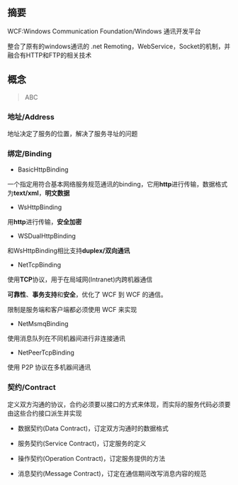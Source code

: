 ## 摘要

WCF:Windows Communication Foundation/Windows 通讯开发平台

整合了原有的windows通讯的 .net Remoting，WebService，Socket的机制，并融合有HTTP和FTP的相关技术


## 概念

> ABC

### 地址/Address

地址决定了服务的位置，解决了服务寻址的问题

### 绑定/Binding

* BasicHttpBinding

一个指定用符合基本网络服务规范通讯的binding，它用**http**进行传输，数据格式为**text/xml**，**明文数据**

* WsHttpBinding

用**http**进行传输，**安全加密** 

* WSDualHttpBinding

和WsHttpBinding相比支持**duplex/双向通讯**


* NetTcpBinding

使用**TCP**协议，用于在局域网(Intranet)内跨机器通信

**可靠性**、**事务支持**和**安全**，优化了 WCF 到 WCF 的通信。

限制是服务端和客户端都必须使用 WCF 来实现

* NetMsmqBinding

使用消息队列在不同机器间进行非连接通讯

* NetPeerTcpBinding

使用 P2P 协议在多机器间通讯


### 契约/Contract

定义双方沟通的协议，合约必须要以接口的方式来体现，而实际的服务代码必须要由这些合约接口派生并实现

* 数据契约(Data Contract)，订定双方沟通时的数据格式

* 服务契约(Service Contract)，订定服务的定义

* 操作契约(Operation Contract)，订定服务提供的方法

* 消息契约(Message Contract)，订定在通信期间改写消息内容的规范

